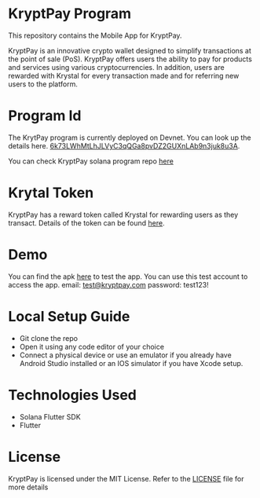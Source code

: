 # KryptPay Program
This repository contains the Mobile App for KryptPay.

KryptPay is an innovative crypto wallet designed to simplify transactions at the point of sale (PoS). KryptPay offers users the ability to pay for products and services using various cryptocurrencies.
In addition, users are rewarded with Krystal for every transaction made and for referring new users to the platform.

# Program Id
The KrytPay program is currently deployed on Devnet. You can look up the details here. [6k73LWhMtLhJLVyC3qQGa8pvDZ2GUXnLAb9n3juk8u3A](https://explorer.solana.com/address/6k73LWhMtLhJLVyC3qQGa8pvDZ2GUXnLAb9n3juk8u3A?cluster=devnet).

You can check KryptPay solana program repo [here](https://github.com/KryptPay/kryptpay-solana-contract)

# Krytal Token
KryptPay has a reward token called Krystal for rewarding users as they transact. Details of the token can be found [here](https://explorer.solana.com/address/CUk8ssbVUtc5HA6o458Cm2pGGMWMbwm7TjGTmhmhomvD?cluster=devnet).

# Demo
You can find the apk [here]() to test the app. You can use this test account to access the app. 
email: test@kryptpay.com
password: test123!

# Local Setup Guide
- Git clone the repo 
- Open it using any code editor of your choice
- Connect a physical device or use an emulator if you already have Android Studio installed or an IOS simulator if you have Xcode setup.

# Technologies Used
- Solana Flutter SDK
- Flutter


# License
KryptPay is licensed under the MIT License. Refer to the [LICENSE](https://github.com/KryptPay/kryptpay-solana-contract/blob/master/LICENSE) file for more details
